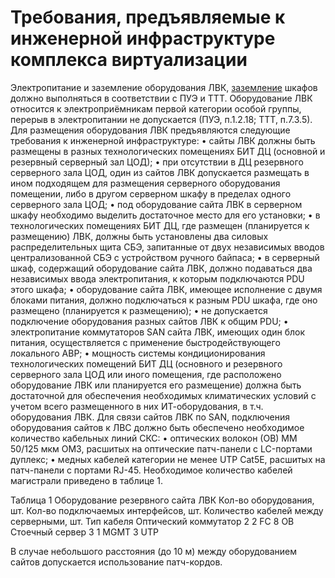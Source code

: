 # Требования, предъявляемые к инженерной инфраструктуре комплекса виртуализации

Электропитание и заземление оборудования ЛВК, [заземление](https://habr.com/ru/post/144464/) шкафов должно выполняться в соответствии с ПУЭ и ТТТ.
Оборудование ЛВК относится к электроприёмникам первой категории особой группы, перерыв в электропитании не допускается (ПУЭ, п.1.2.18; ТТТ, п.7.3.5).
Для размещения оборудования ЛВК предъявляются следующие требования к инженерной инфраструктуре:
•	сайты ЛВК должны быть размещены в разных технологических помещениях БИТ ДЦ (основной и резервный серверный зал ЦОД);
•	при отсутствии в ДЦ резервного серверного зала ЦОД, один из сайтов ЛВК допускается размещать в ином подходящем для размещения серверного оборудования помещении, либо в другом серверном шкафу в пределах одного серверного зала ЦОД;
•	под оборудование сайта ЛВК в серверном шкафу необходимо выделить достаточное место для его установки;
•	в технологических помещениях БИТ ДЦ, где размещен (планируется к размещению) ЛВК, должны быть установлены два силовых распределительных щита СБЭ, запитанные от двух независимых вводов централизованной СБЭ с устройством ручного байпаса;
•	в серверный шкаф, содержащий оборудование сайта ЛВК, должно подаваться два независимых ввода электропитания, к которым подключаются PDU этого шкафа;
•	оборудование сайта ЛВК, имеющее исполнение с двумя блоками питания, должно подключаться к разным PDU шкафа, где оно размещено (планируется к размещению);
•	не допускается подключение оборудования разных сайтов ЛВК к общим PDU;
•	электропитание коммутаторов SAN сайта ЛВК, имеющих один блок питания, осуществляется с применение быстродействующего локального АВР;
•	мощность системы кондиционирования технологических помещений БИТ ДЦ (основного и резервного серверного зала ЦОД или иного помещения, где расположено оборудование ЛВК или планируется его размещение) должна быть достаточной для обеспечения необходимых климатических условий с учетом всего размещенного в них ИТ-оборудования, в т.ч. оборудования ЛВК.
Для связи сайтов ЛВК по SAN, подключения оборудования сайтов к ЛВС должно быть обеспечено необходимое количество кабельных линий СКС:
•	оптических волокон (ОВ) МM 50/125 мкм ОМ3, расшитых на оптические патч-панели с LC-портами дуплекс;
•	медных кабелей категории не менее UTP Cat5E, расшитых на патч-панели с портами RJ-45.
Необходимое количество кабелей магистрали приведено в таблице 1.

Таблица 1
Оборудование резервного сайта ЛВК	Кол-во оборудования, шт.	Кол-во подключаемых интерфейсов, шт.	Количество кабелей между серверными, шт.	Тип кабеля
Оптический коммутатор	2	2 FC	8 	ОВ
Стоечный сервер	3	1 MGMT	3	UTP

В случае небольшого расстояния (до 10 м) между оборудованием сайтов допускается использование патч-кордов.
